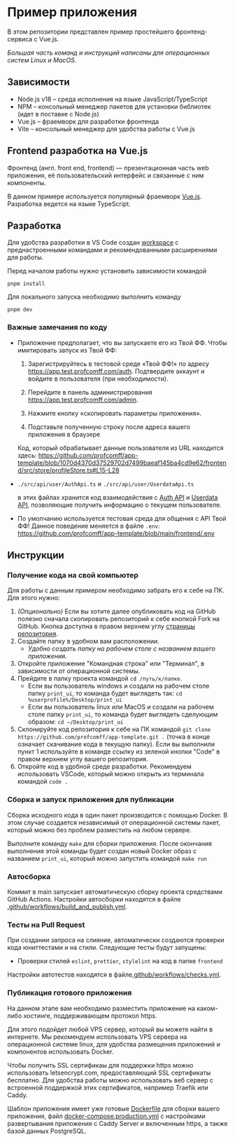 # Пример приложения

В этом репозитории представлен пример простейшего фронтенд-сервиса с Vue.js.


*Большая часть команд и инструкций написаны для операционных систем Linux и MacOS.*

## Зависимости
- Node.js v18 – среда исполнения на языке JavaScript/TypeScript
- NPM – консольный менеджер пакетов для установки библиотек (идет в поставке с Node.js)
- Vue.js – фраемворк для разработки фронтенда
- Vite – консольный менеджер для удобства работы с Vue.js

## Frontend разработка на Vue.js

Фронтенд (англ. front end, frontend) — презентационная часть web приложения, её пользовательский
интерфейс и связанные с ним компоненты.

В данном примере используется популярный фраемворк [Vue.js](https://vuejs.org/). Разработка ведется
на языке TypeScript.


## Разработка

Для удобства разработки в VS Code создан [workspace](../frontend.code-workspace) с преднастроенными
командами и рекомендованными расширениями для работы.

Перед началом работы нужно установить зависимости командой
```
pnpm install
```

Для локального запуска необходимо выполнить команду
```
pnpm dev
```


### Важные замечания по коду
- Приложение предполагает, что вы запускаете его из Твой ФФ. Чтобы имитировать запуск из Твой ФФ:

    1. Зарегистрируйтесь в тестовой среде «Твой ФФ!» по адресу https://app.test.profcomff.com/auth. Подтвердите аккаунт и войдите в пользователя (при необходимости).

    2. Перейдите в панель администрирования https://app.test.profcomff.com/admin.

    3. Нажмите кнопку «скопировать параметры приложения».

    4. Подставьте полученную строку после адреса вашего приложения в браузере

    Код, который обрабатывает данные пользователя из URL находится здесь: https://github.com/profcomff/app-template/blob/1070d4370d37529702d7499baeaf145ba4cd9e62/frontend/src/store/profileStore.ts#L15-L28


- `./src/api/user/AuthApi.ts` и `./src/api/user/UserdataApi.ts`

    в этих файлах хранится код взаимодействия с [Auth API](https://api.profcomff.com/?urls.primaryName=auth)
    и [Userdata API](https://api.profcomff.com/?urls.primaryName=userdata), позволяющие получить
    информацию о текущем пользователе.

- По умолчанию используется тестовая среда для общения с API Твой ФФ! Данное поведение меняется в файле `.env`: https://github.com/profcomff/app-template/blob/main/frontend/.env


## Инструкции
### Получение кода на свой компьютер
Для работы с данным примером необходимо забрать его к себе на ПК. Для этого нужно:
1. *(Опционально)* Если вы хотите далее опубликовать код на GitHub полезно сначала скопировать
   репозиторий к себе кнопкой Fork на GitHub. Кнопка доступна в правом верхнем углу
   [страницы репозитория](https://github.com/profcomff/app-template).
2. Создайте папку в удобном вам расположении.
    - *Удобно создать папку на рабочем столе с названием вашего приложения.*
3. Откройте приложение "Командная строка" или "Терминал", в зависимости от операционной системы.
4. Прейдите в папку проекта командой `cd /путь/к/папке`.
    - Если вы пользователь windows и создали на рабочем столе папку `print_ui`, то команда будет
      выглядеть так: `cd %userprofile%/Desktop/print_ui`
    - Если вы пользователь linux или MacOS и создали на рабочем столе папку `print_ui`, то команда
      будет выглядеть сделующим образом: `cd ~/Desktop/print_ui`
5. Склонируйте код репозитория к себе на ПК командой
  `git clone https://github.com/profcomff/app-template.git .` (точка в конце означает скачивание
  кода в текущую папку). Если вы выполнили пункт 1 используйте в команде ссылку из зеленой кнопки
  "Code" в правом верхнем углу вашего репозитория.
6. Откройте код в удобной среде разработки. Рекомендуем использовать VSCode, который можно открыть
   из терминала командой `code .`

### Сборка и запуск приложения для публикации
Сборка исходного кода в один пакет производится с помощью Docker. В этом случае создается
независимый от операционной системы пакет, который можно без проблем разместить на любом сервере.

Выполните команду `make` для сборки приложения. После окончания выполнения этой команды будет создан
новый Docker образ с названием `print_ui`, который можно запустить командой `make run`


### Автосборка
Коммит в main запускает автоматическую сборку проекта средствами GitHub Actions. Настройки автосборки находятся в
файле [.github/workflows/build_and_publish.yml](.github/workflows/build_and_publish.yml).

### Тесты на Pull Request
При создании запроса на слияние, автоматически создаются проверки кода юниттестами и на стили.
Следующие тесты будут запущены:
- Проверки стилей `eslint`, `prettier`, `stylelint` на код в папке `frontend`

Настройки автотестов находятся в файле[.github/workflows/checks.yml](.github/workflows/checks.yml).

### Публикация готового приложения
На данном этапе вам необходимо разместить приложение на каком-либо хостинге, поддерживающем протокол https.

Для этого подойдет любой VPS сервер, который вы можете найти в интернете. Мы рекомендуем использовать VPS сервера на операционной системе linux, для удобства размещения приложений и компонентов использовать Docker.

Чтобы получить SSL сертификаы для поддержки https можно использовать letsencrypt.com, предоставляющий SSL сертификаты бесплатно. Для удобства работы можно использовать веб сервер с встроенной поддержкой этих сертификатов, например Traefik или Caddy.

Шаблон приложения имеет уже готовые [Dockerfile](cicd/Dockerfile) для сборки вашего приложения, файл [docker-compose.production.yml](cicd/docker-compose.production.yml) с настройками развертывания приложения с Caddy Server и включенным https, а также базой данных PostgreSQL.
